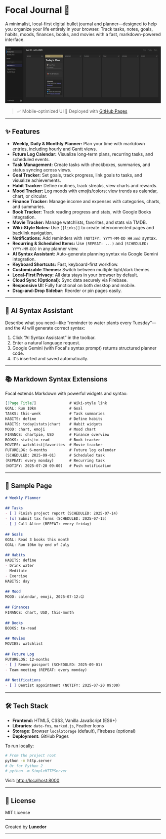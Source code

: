 # Focal Journal 🎯

A minimalist, local-first digital bullet journal and planner—designed to help you organize your life entirely in your browser. Track tasks, notes, goals, habits, moods, finances, books, and movies with a fast, markdown-powered interface.

![Focal Journal Screenshot](Screenshots/Screenshot_1.jpg)

> ✅ Mobile-optimized UI
> 🚀 Deployed with [GitHub Pages](https://lunedor.github.io/Focal)

---

## ✨ Features

* **Weekly, Daily & Monthly Planner:** Plan your time with markdown entries, including hourly and Gantt views.
* **Future Log Calendar:** Visualize long-term plans, recurring tasks, and scheduled events.
* **Task Management:** Create tasks with checkboxes, summaries, and status syncing across views.
* **Goal Tracker:** Set goals, track progress, link goals to tasks, and visualize achievements.
* **Habit Tracker:** Define routines, track streaks, view charts and rewards.
* **Mood Tracker:** Log moods with emojis/colors; view trends as calendar, chart, or circular.
* **Finance Tracker:** Manage income and expenses with categories, charts, and summaries.
* **Book Tracker:** Track reading progress and stats, with Google Books integration.
* **Movie Tracker:** Manage watchlists, favorites, and stats via TMDB.
* **Wiki-Style Notes:** Use `[[links]]` to create interconnected pages and backlink navigation.
* **Notifications:** Add reminders with `(NOTIFY: YYYY-MM-DD HH:mm)` syntax.
* **Recurring & Scheduled Items:** Use `(REPEAT: ...)` and `(SCHEDULED: YYYY-MM-DD)` in any planner view.
* **AI Syntax Assistant:** Auto-generate planning syntax via Google Gemini integration.
* **Keyboard Shortcuts:** Fast, keyboard-first workflow.
* **Customizable Themes:** Switch between multiple light/dark themes.
* **Local-First Privacy:** All data stays in your browser by default.
* **Cloud Sync (Optional):** Sync data securely via Firebase.
* **Responsive UI:** Fully functional on both desktop and mobile.
* **Drag-and-Drop Sidebar:** Reorder or pin pages easily.

---

## 🤖 AI Syntax Assistant

Describe what you need—like “reminder to water plants every Tuesday”—and the AI will generate correct syntax:

1. Click “AI Syntax Assistant” in the toolbar.
2. Enter a natural language request.
3. Google Gemini (with Focal's syntax prompt) returns structured planner code.
4. It's inserted and saved automatically.

---

## 📚 Markdown Syntax Extensions

Focal extends Markdown with powerful widgets and syntax:

```markdown
[[Page Title]]               # Wiki-style link
GOAL: Run 10km               # Goal
TASKS: this-week             # Task summaries
HABITS: define               # Define habits
HABITS: today|stats|chart    # Habit widgets
MOOD: chart, emoji           # Mood chart
FINANCE: chartpie, USD       # Finance overview
BOOKS: stats|to-read         # Book tracker
MOVIES: watchlist|favorites  # Movie tracker
FUTURELOG: 6-months          # Future log calendar
(SCHEDULED: 2025-09-01)      # Scheduled task
(REPEAT: every monday)       # Recurring task
(NOTIFY: 2025-07-20 09:00)   # Push notification
```

---

## 📝 Sample Page

```markdown
# Weekly Planner

## Tasks
- [ ] Finish project report (SCHEDULED: 2025-07-14)
- [x] Submit tax forms (SCHEDULED: 2025-07-15)
- [ ] Call Alice (REPEAT: every friday)

## Goals
GOAL: Read 3 books this month
GOAL: Run 10km by end of July

## Habits
HABITS: define
- Drink water
- Meditate
- Exercise
HABITS: day

## Mood
MOOD: calendar, emoji, 2025-07-12:😊

## Finances
FINANCE: chart, USD, this-month

## Books
BOOKS: to-read

## Movies
MOVIES: watchlist

## Future Log
FUTURELOG: 12-months
- [ ] Renew passport (SCHEDULED: 2025-09-01)
- Team meeting (REPEAT: every monday)

## Notifications
- [ ] Dentist appointment (NOTIFY: 2025-07-20 09:00)
```

---

## 🛠 Tech Stack

* **Frontend:** HTML5, CSS3, Vanilla JavaScript (ES6+)
* **Libraries:** `date-fns`, `marked.js`, Feather Icons
* **Storage:** Browser `localStorage` (default), Firebase (optional)
* **Deployment:** GitHub Pages

To run locally:

```bash
# From the project root
python -m http.server
# Or for Python 2
# python -m SimpleHTTPServer
```

Visit: [http://localhost:8000](http://localhost:8000)

---

## 📄 License

MIT License

---

Created by **Lunedor**

---